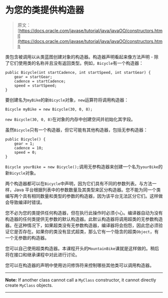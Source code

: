 # 为您的类提供构造器

> 原文： [https://docs.oracle.com/javase/tutorial/java/javaOO/constructors.html](https://docs.oracle.com/javase/tutorial/java/javaOO/constructors.html)

类包含被调用以从类蓝图创建对象的构造器。构造器声明看起来像方法声明 - 除了它们使用类的名称并且没有返回类型。例如，`Bicycle`有一个构造器：

```
public Bicycle(int startCadence, int startSpeed, int startGear) {
    gear = startGear;
    cadence = startCadence;
    speed = startSpeed;
}

```

要创建名为`myBike`的新`Bicycle`对象，`new`运算符将调用构造器：

```
Bicycle myBike = new Bicycle(30, 0, 8);

```

`new Bicycle(30, 0, 8)`在对象的内存中创建空间并初始化其字段。

虽然`Bicycle`只有一个构造器，但它可能有其他构造器，包括无参构造器：

```
public Bicycle() {
    gear = 1;
    cadence = 10;
    speed = 0;
}

```

`Bicycle yourBike = new Bicycle();`调用无参构造器来创建一个名为`yourBike`的新`Bicycle`对象。

两个构造器都可以在`Bicycle`中声明，因为它们具有不同的参数列表。与方法一样，Java 平台根据列表中的参数数量及其类型来区分构造器。您不能为同一个类编写两个具有相同数量和类型的参数的构造器，因为该平台无法区分它们。这样做会导致编译时错误。

您不必为您的类提供任何构造器，但在执行此操作时必须小心。编译器自动为没有构造器的任何类提供无参数的默认构造器。此默认构造器将调用超类的无参数构造器。在这种情况下，如果超类没有无参数构造器，编译器将会抱怨，因此您必须验证它是否存在。如果你的类没有显式超类，那么它有一个隐含的超类`Object`，有一个无参数的构造器。

您可以自己使用超类构造器。本课程开头的`MountainBike`课就是这样做的。稍后将在接口和继承课程中对此进行讨论。

您可以在构造器的声明中使用访问修饰符来控制哪些其他类可以调用构造器。

* * *

**Note:** If another class cannot call a `MyClass` constructor, it cannot directly create `MyClass` objects.

* * *
